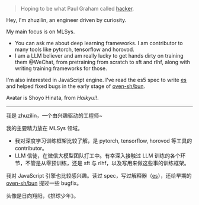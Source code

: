 > Hoping to be what Paul Graham called [hacker](http://www.paulgraham.com/hp.html).

Hey, I'm zhuzilin, an engineer driven by curiosity.

My main focus is on MLSys.

- You can ask me about deep learning frameworks. I am contributor to many tools like pytorch, tensorflow and horovod.
- I am a LLM believer and am really lucky to get hands dirty on training them @WeChat, from pretraining from scratch to sft and rlhf, along with writing training frameworks for those.

I'm also interested in JavaScript engine. I've read the es5 spec to write [es](https://github.com/zhuzilin/es) and helped fixed bugs in the early stage of [oven-sh/bun](https://github.com/oven-sh/bun).

Avatar is Shoyo Hinata, from _Haikyu!!_.

---

我是 zhuzilin，一个由兴趣驱动的工程师~

我的主要精力放在 MLSys 领域。

- 我对深度学习训练框架比较了解，是 pytorch, tensorflow, horovod 等工具的 contributor。
- LLM 信徒，在微信大模型团队打工中。有幸深入接触过 LLM 训练的各个环节，不管是从零预训练，还是 sft 与 rlhf，以及写用来做这些事的训练框架。

我对 JavaScript 引擎也比较感兴趣。读过 spec，写过解释器（[es](https://github.com/zhuzilin/es)），还给早期的 [oven-sh/bun](https://github.com/oven-sh/bun) 提过一些 bugfix。

头像是日向翔阳，《排球少年》。
